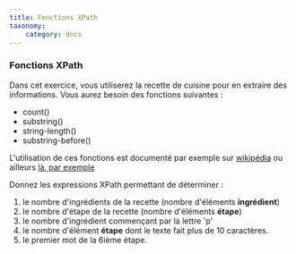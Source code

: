 ```yaml
---
title: Fonctions XPath
taxonomy:
    category: docs
---
```

### Fonctions XPath

Dans cet exercice, vous utiliserez la recette de cuisine pour en extraire des informations.
Vous aurez besoin des fonctions suivantes :

* count()
* substring()
* string-length()
* substring-before()

L'utilisation de ces fonctions est documenté par exemple sur <a href="http://en.wikipedia.org/wiki/XPath">wikipédia</a>  ou ailleurs
<a href="http://www.edankert.com/xpathfunctions.html">là, par exemple</a>


Donnez les expressions XPath permettant de déterminer :

1. le nombre d'ingrédients de la recette (nombre d'éléments __ingrédient__)
1.  le nombre d'étape de la recette (nombre d'éléments  __étape__)
1. le nombre d'ingrédient commençant par la lettre 'p'
1. le nombre d'élément __étape__ dont le texte fait plus de 10 caractères.
1. le premier mot de la 6ième étape.

